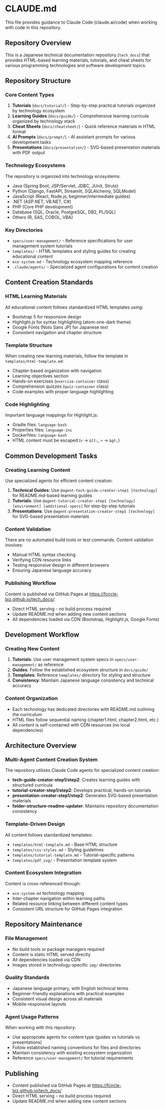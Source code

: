 # CLAUDE.md

This file provides guidance to Claude Code (claude.ai/code) when working with code in this repository.

## Repository Overview

This is a Japanese technical documentation repository (`tech_docs`) that provides HTML-based learning materials, tutorials, and cheat sheets for various programming technologies and software development topics.

## Repository Structure

### Core Content Types

1. **Tutorials** (`docs/tutorial/`) - Step-by-step practical tutorials organized by technology ecosystem
2. **Learning Guides** (`docs/guide/`) - Comprehensive learning curricula organized by technology stack
3. **Cheat Sheets** (`docs/cheatsheet/`) - Quick reference materials in HTML format
4. **AI Prompts** (`docs/prompt/`) - AI assistant prompts for various development tasks
5. **Presentations** (`docs/presentation/`) - SVG-based presentation materials with PDF output

### Technology Ecosystems

The repository is organized into technology ecosystems:
- Java (Spring Boot, JSP/Servlet, JDBC, JUnit, Struts)
- Python (Django, FastAPI, Streamlit, SQLAlchemy, SQLModel)
- JavaScript (React, Node.js, beginner/intermediate guides)
- .NET (ASP.NET, VB.NET, C#)
- PHP (Core PHP development)
- Database (SQL, Oracle, PostgreSQL, DB2, PL/SQL)
- Others (R, SAS, COBOL, VBA)

### Key Directories

- `specs/user-management/` - Reference specifications for user management system tutorials
- `templates/` - HTML templates and styling guides for creating educational content
- `eco-system.md` - Technology ecosystem mapping reference
- `.claude/agents/` - Specialized agent configurations for content creation

## Content Creation Standards

### HTML Learning Materials

All educational content follows standardized HTML templates using:
- Bootstrap 5 for responsive design
- Highlight.js for syntax highlighting (atom-one-dark theme)
- Google Fonts (Noto Sans JP) for Japanese text
- Consistent navigation and chapter structure

### Template Structure

When creating new learning materials, follow the template in `templates/html-template.md`:
- Chapter-based organization with navigation
- Learning objectives section
- Hands-on exercises (`exercise-container` class)
- Comprehension quizzes (`quiz-container` class)
- Code examples with proper language highlighting

### Code Highlighting

Important language mappings for Highlight.js:
- Gradle files: `language-bash`
- Properties files: `language-ini`
- Dockerfiles: `language-bash`
- HTML content must be escaped (`<` → `&lt;`, `>` → `&gt;`)

## Common Development Tasks

### Creating Learning Content

Use specialized agents for efficient content creation:

1. **Technical Guides**: Use `@agent-tech-guide-creator-step1 [technology]` for README.md-based learning guides
2. **Tutorials**: Use `@agent-tutorial-creator-step1 [technology] [environment] [additional-specs]` for step-by-step tutorials
3. **Presentations**: Use `@agent-presentation-creator-step1 [technology]` for SVG-based presentation materials

### Content Validation

There are no automated build tools or test commands. Content validation involves:
- Manual HTML syntax checking
- Verifying CDN resource links
- Testing responsive design in different browsers
- Ensuring Japanese language accuracy

### Publishing Workflow

Content is published via GitHub Pages at https://fcircle-biz.github.io/tech_docs/:
- Direct HTML serving - no build process required
- Update README.md when adding new content sections
- All dependencies loaded via CDN (Bootstrap, Highlight.js, Google Fonts)

## Development Workflow

### Creating New Content

1. **Tutorials**: Use user management system specs in `specs/user-management/` as reference
2. **Guides**: Follow the established ecosystem structure in `docs/guide/`
3. **Templates**: Reference `templates/` directory for styling and structure
4. **Consistency**: Maintain Japanese language consistency and technical accuracy

### Content Organization

- Each technology has dedicated directories with README.md outlining the curriculum
- HTML files follow sequential naming (chapter1.html, chapter2.html, etc.)
- All content is self-contained with CDN resources (no local dependencies)

## Architecture Overview

### Multi-Agent Content Creation System

The repository utilizes Claude Code agents for specialized content creation:

- **tech-guide-creator-step1/step2**: Creates learning guides with structured curricula
- **tutorial-creator-step1/step2**: Develops practical, hands-on tutorials
- **presentation-creator-step1/step2**: Generates SVG-based presentation materials
- **folder-structure-readme-updater**: Maintains repository documentation consistency

### Template-Driven Design

All content follows standardized templates:
- `templates/html-template.md` - Base HTML structure
- `templates/css-styles.md` - Styling guidelines
- `templates/tutorial-template.md` - Tutorial-specific patterns
- `templates/pdf_svg/` - Presentation template system

### Content Ecosystem Integration

Content is cross-referenced through:
- `eco-system.md` technology mapping
- Inter-chapter navigation within learning paths
- Related resource linking between different content types
- Consistent URL structure for GitHub Pages integration

## Repository Maintenance

### File Management

- No build tools or package managers required
- Content is static HTML served directly
- All dependencies loaded via CDN
- Images stored in technology-specific `img/` directories

### Quality Standards

- Japanese language primary, with English technical terms
- Beginner-friendly explanations with practical examples
- Consistent visual design across all materials
- Mobile-responsive layouts

### Agent Usage Patterns

When working with this repository:
- Use appropriate agents for content type (guides vs tutorials vs presentations)
- Follow established naming conventions for files and directories
- Maintain consistency with existing ecosystem organization
- Reference `specs/user-management/` for tutorial requirements

## Publishing

- Content published via GitHub Pages at https://fcircle-biz.github.io/tech_docs/
- Direct HTML serving - no build process required
- Update README.md when adding new content sections